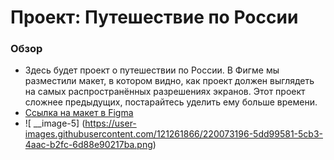 # Проект: Путешествие по России

### Обзор
* Здесь будет проект о путешествии по России.
В Фигме мы разместили макет, в котором видно, как проект должен выглядеть на самых распространённых разрешениях экранов.
Этот проект сложнее предыдущих, постарайтесь уделить ему больше времени.
* [Ссылка на макет в Figma](https://www.figma.com/file/5S2WSbEFL6awjVWJ0NWL8Q/Sprint-3_-Russia-_-desktop-mobile?node-id=28503%3A0)
* ![ __image-5] (https://user-images.githubusercontent.com/121261866/220073196-5dd99581-5cb3-4aac-b2fc-6d88e90217ba.png)